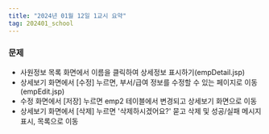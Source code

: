 ```yaml
---
title: "2024년 01월 12일 1교시 요약"
tag: 202401_school
---
```


### 문제

- 사원정보 목록 화면에서 이름을 클릭하여 상세정보 표시하기(empDetail.jsp)
- 상세보기 화면에서 [수정] 누르면, 부서/급여 정보를 수정할 수 있는 페이지로 이동(empEdit.jsp)
- 수정 화면에서 [저장] 누르면 emp2 테이블에서 변경되고 상세보기 화면으로 이동
- 상세보기 화면에서 [삭제] 누르면 '삭제하시겠어요?' 묻고 삭제 및 성공/실패 메시지 표시, 목록으로 이동
